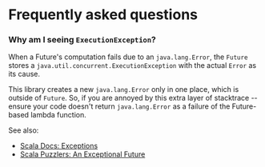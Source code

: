 # Frequently asked questions

### Why am I seeing `ExecutionException`?

When a Future's computation fails due to an `java.lang.Error`, the `Future` stores a `java.util.concurrent.ExecutionException` with the actual `Error` as its cause.

This library creates a new `java.lang.Error` only in one place, which is outside of `Future`. So, if you are annoyed by this extra layer of stacktrace -- ensure your code doesn't return `java.lang.Error` as a failure of the Future-based lambda function.

See also:
* [Scala Docs: Exceptions](https://docs.scala-lang.org/overviews/core/futures.html#exceptions)
* [Scala Puzzlers: An Exceptional Future
](https://scalapuzzlers.com/#pzzlr-056)


